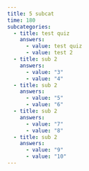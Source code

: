 ```yaml
---
title: 5 subcat
time: 180
subcategories:
  - title: test quiz
    answers:
      - value: test quiz
      - value: test 2
  - title: sub 2
    answers:
      - value: "3"
      - value: "4"
  - title: sub 2
    answers:
      - value: "5"
      - value: "6"
  - title: sub 2
    answers:
      - value: "7"
      - value: "8"
  - title: sub 2
    answers:
      - value: "9"
      - value: "10"
---
```

